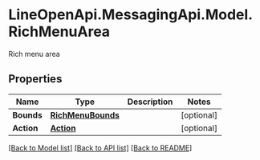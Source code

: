 # LineOpenApi.MessagingApi.Model.RichMenuArea
Rich menu area

## Properties

Name | Type | Description | Notes
------------ | ------------- | ------------- | -------------
**Bounds** | [**RichMenuBounds**](RichMenuBounds.md) |  | [optional] 
**Action** | [**Action**](Action.md) |  | [optional] 

[[Back to Model list]](../README.md#documentation-for-models) [[Back to API list]](../README.md#documentation-for-api-endpoints) [[Back to README]](../README.md)

